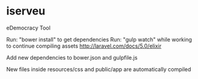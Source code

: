 # iserveu
eDemocracy Tool

Run: "bower install" to get dependencies
Run: "gulp watch" while working to continue compiling assets http://laravel.com/docs/5.0/elixir

Add new dependencies to bower.json and gulpfile.js

New files inside resources/css and public/app are automatically compiled
